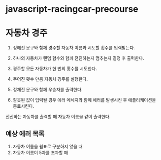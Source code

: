 # javascript-racingcar-precourse

# 자동차 경주

1. 정해진 문구와 함께 경주할 자동차 이름과 시도할 횟수를 입력받는다.

2. 하나의 자동차가 랜덤 함수와 함께 전진하는지 멈추는지 결정 후 출력한다.

3. 경주할 모든 자동차가 한 번의 횟수를 시도한다.

4. 주어진 횟수 만큼 자동차 경주를 실행한다.

5. 정채진 문구와 함께 우승자를 출력한다.

6. 잘못된 값이 입력될 경우 에러 메세지와 함께 에러를 발생시킨 후 애플리케이션을 종료시킨다.

전진하는 자동차를 출력할 때 자동차 이름을 같이 출력한다.

## 예상 에러 목록

1. 자동차 이름을 쉼표로 구분하지 않을 때
2. 자동차 이름이 5자를 초과할 때
